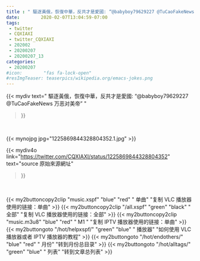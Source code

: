 ```yaml
---
title : " 驅逐黃俄，恢復中華，反共才是愛國: “@babyboy79629227 @TuCaoFakeNews 万恶对美帝”  "
date:        2020-02-07T13:04:59-07:00
tags:
 - twitter
 - CQXIAXI
 - twitter_CQXIAXI
 - 202002
 - 20200207
 - 20200207_13
categories:
 - 20200207
#icon:        "fas fa-lock-open"
#resImgTeaser: teaserpics/wikipedia.org/emacs-jokes.png
---
```


{{< mydiv text=" 驅逐黃俄，恢復中華，反共才是愛國: “@babyboy79629227 @TuCaoFakeNews 万恶对美帝”  "
>}}
<br>


 {{< mynojpg jpg="1225869844328804352.1.jpg" >}}<br> 



{{< mydiv4o link="https://twitter.com/CQXIAXI/status/1225869844328804352"
text="source 原始來源網址"
>}}


<br>





{{< my2buttoncopy2clip "music.xspf"        "blue"   "red"    " 单曲"  "复制 VLC 播放器使用的链接：单曲" >}} {{< my2buttoncopy2clip "/all.xspf"         "green"  "black"  " 全部"  "复制 VLC 播放器使用的链接：全部" >}} {{< my2buttoncopy2clip "music.m3u8"        "blue"   "red"    " M1 "    "复制 IPTV 播放器使用的链接：单曲" >}} {{< my2buttongoto      "/hot/helpxspf/"    "green"  "blue"   " 播放器" "如何使用 VLC 播放器或者 IPTV 播放器的教程" >}} {{< my2buttongoto      "/hot/endothers/"   "blue"   "red"    " 月份"   "转到月份总目录" >}} {{< my2buttongoto      "/hot/alltags/"     "green"  "blue"   " 列表"   "转到文章总列表" >}} 
